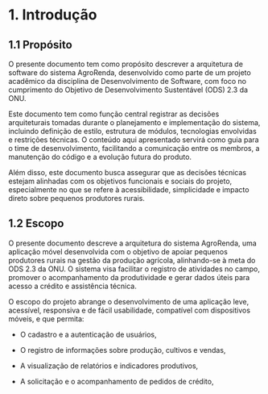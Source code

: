 # 1. **Introdução**

## **1.1 Propósito**

O presente documento tem como propósito descrever a arquitetura de software do sistema AgroRenda, desenvolvido como parte de um projeto acadêmico da disciplina de Desenvolvimento de Software, com foco no cumprimento do Objetivo de Desenvolvimento Sustentável (ODS) 2.3 da ONU.

Este documento tem como função central registrar as decisões arquiteturais tomadas durante o planejamento e implementação do sistema, incluindo definição de estilo, estrutura de módulos, tecnologias envolvidas e restrições técnicas. O conteúdo aqui apresentado servirá como guia para o time de desenvolvimento, facilitando a comunicação entre os membros, a manutenção do código e a evolução futura do produto.

Além disso, este documento busca assegurar que as decisões técnicas estejam alinhadas com os objetivos funcionais e sociais do projeto, especialmente no que se refere à acessibilidade, simplicidade e impacto direto sobre pequenos produtores rurais.

## **1.2 Escopo**

O presente documento descreve a arquitetura do sistema AgroRenda, uma aplicação móvel desenvolvida com o objetivo de apoiar pequenos produtores rurais na gestão da produção agrícola, alinhando-se à meta do ODS 2.3 da ONU. O sistema visa facilitar o registro de atividades no campo, promover o acompanhamento da produtividade e gerar dados úteis para acesso a crédito e assistência técnica.

O escopo do projeto abrange o desenvolvimento de uma aplicação leve, acessível, responsiva e de fácil usabilidade, compatível com dispositivos móveis, e que permita:

* O cadastro e a autenticação de usuários,

* O registro de informações sobre produção, cultivos e vendas,

* A visualização de relatórios e indicadores produtivos,

* A solicitação e o acompanhamento de pedidos de crédito,
 